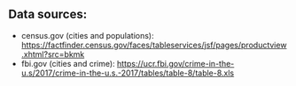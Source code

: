 ## Data sources:

- census.gov (cities and populations): https://factfinder.census.gov/faces/tableservices/jsf/pages/productview.xhtml?src=bkmk
- fbi.gov (cities and crime): https://ucr.fbi.gov/crime-in-the-u.s/2017/crime-in-the-u.s.-2017/tables/table-8/table-8.xls
